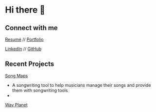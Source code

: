 # Hi there 👋

## Connect with me
[Resumé](www.nikolazjalic.com/resume) //
[Portfolio](www.nikolazjalic.com)

[LinkedIn](www.linkedin.com/nzjalic) //
[GitHub](www.github.com/zjalicn)


## Recent Projects
[Song Maps](www.youtube.com)
- A songwriting tool to help musicians manage their songs and provide them with songwriting tools
- 

[Wav Planet](www.youtube.com)

<!--
**zjalicn/zjalicn** is a ✨ _special_ ✨ repository because its `README.md` (this file) appears on your GitHub profile.

Here are some ideas to get you started:

- 🔭 I’m currently working on ...
- 🌱 I’m currently learning ...
- 👯 I’m looking to collaborate on ...
- 🤔 I’m looking for help with ...
- 💬 Ask me about ...
- 📫 How to reach me: ...
- 😄 Pronouns: ...
- ⚡ Fun fact: ...
-->
